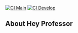 [![CI Main](https://github.com/rmsramos/hey-professor/actions/workflows/laravel.yml/badge.svg?branch=main)](https://github.com/rmsramos/hey-professor/actions/workflows/laravel.yml)
[![CI Develop](https://github.com/rmsramos/hey-professor/actions/workflows/laravel.yml/badge.svg?branch=develop)](https://github.com/rmsramos/hey-professor/actions/workflows/laravel.yml)

## About Hey Professor
